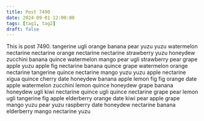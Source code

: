 ```yaml
---
title: Post 7490
date: 2024-09-01 12:00:00
tags: [tag1, tag2]
draft: false
---
```

This is post 7490.
tangerine
ugli
orange
banana
pear
yuzu
yuzu
watermelon
nectarine
nectarine
orange
nectarine
nectarine
strawberry
yuzu
honeydew
zucchini
banana
quince
watermelon
mango
pear
ugli
strawberry
pear
grape
apple
yuzu
apple
fig
nectarine
banana
quince
grape
watermelon
orange
nectarine
tangerine
quince
nectarine
mango
yuzu
yuzu
apple
nectarine
xigua
quince
cherry
date
honeydew
banana
apple
lemon
fig
fig
orange
date
apple
watermelon
zucchini
lemon
quince
honeydew
grape
banana
honeydew
ugli
kiwi
nectarine
quince
ugli
quince
nectarine
grape
pear
lemon
ugli
tangerine
fig
apple
elderberry
orange
date
kiwi
pear
apple
grape
mango
yuzu
pear
yuzu
raspberry
date
honeydew
nectarine
banana
elderberry
mango
nectarine
yuzu

